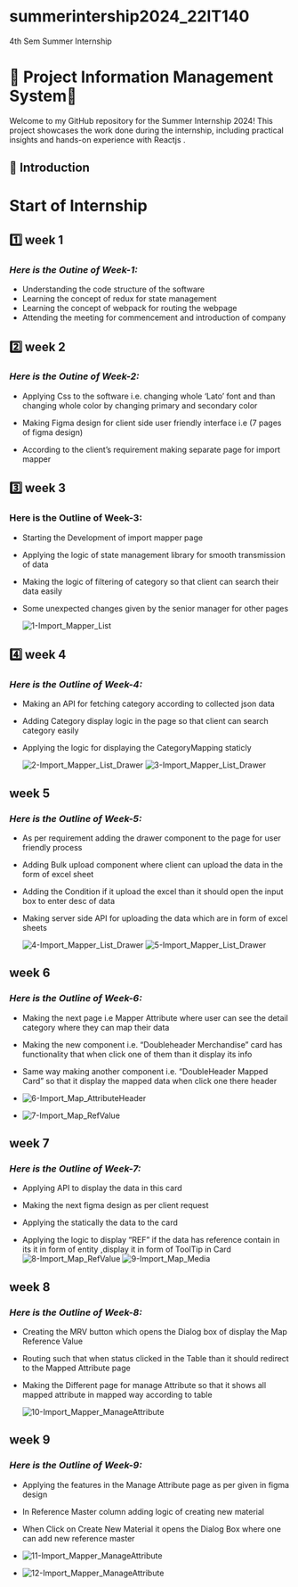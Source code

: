 
# summerintership2024_22IT140

 4th Sem Summer Internship 
# 🌟 Project Information Management System🌟

Welcome to my GitHub repository for the  Summer Internship 2024! This project showcases the work done during the internship, including practical insights and hands-on experience with Reactjs . 

## 🚀 Introduction

# Start of Internship

## 1️⃣ week 1

### *Here is the Outine of Week-1:*

 - Understanding the code structure of the software
 - Learning the concept of redux for state management
 - Learning the concept of webpack for routing the webpage
 - Attending the meeting for commencement and introduction of  company

## 2️⃣ week 2



### *Here is the Outine of Week-2:*

 - Applying Css to the software i.e. changing whole ‘Lato’ font and than
   changing whole color by changing primary and secondary color

 

 - Making Figma design for client side user friendly interface i.e (7
   pages of  figma design)
 - According to the client’s requirement making separate page for import mapper

## 3️⃣ week 3

### Here is the Outline of Week-3:

 - Starting the Development of import mapper page
 - Applying the logic of state management library for smooth
   transmission of data
 - Making the logic of filtering of category so that client can search
   their data easily
 - Some unexpected changes given by the senior manager for other pages

   ![1-Import_Mapper_List](https://github.com/user-attachments/assets/f0e37166-60fc-4259-8348-2c550dec8733)


## 4️⃣ week 4

### *Here is the Outline of Week-4:*
 

 - Making an API for fetching category according to collected json data

 
 

 - Adding Category display logic in the page so that client can search
   category easily

 

 - Applying the logic for displaying the CategoryMapping staticly

   ![2-Import_Mapper_List_Drawer](https://github.com/user-attachments/assets/c9d0c8be-9c87-4697-9dbe-9ea1a02c45a2)
   ![3-Import_Mapper_List_Drawer](https://github.com/user-attachments/assets/fe7fa84a-33a4-4222-8ac1-6ca733110711)



##  week 5

### *Here is the Outline of Week-5:*

 - As per requirement adding the drawer component to the page for user  friendly process

 - Adding Bulk upload component where client can upload the data in the form of excel sheet
 - Adding the Condition if it upload the excel than it should open the    input box to enter desc of data
 - Making server side API for uploading the data which are in form of
   excel sheets

   ![4-Import_Mapper_List_Drawer](https://github.com/user-attachments/assets/7db91c3b-26e9-4389-b44d-803a10cc5707)
   ![5-Import_Mapper_List_Drawer](https://github.com/user-attachments/assets/60dc4645-0068-43f5-8e34-0e9f085db010)



##  week 6

### *Here is the Outline of Week-6:*

 - Making the next page i.e Mapper Attribute where user can see the
   detail category where they can map their data 
 
 - Making the new component i.e. “Doubleheader Merchandise” card has 
   functionality that when click one of them than it display its info
 - Same way making another component i.e. “DoubleHeader Mapped Card” so  that it display the mapped data when click one there header

 - ![6-Import_Map_AttributeHeader](https://github.com/user-attachments/assets/86aceb10-5e29-421c-9135-5e418ed2272e)
 - ![7-Import_Map_RefValue](https://github.com/user-attachments/assets/2372e248-fc6e-4d34-9f94-7c0583326e7b)



##  week 7

### *Here is the Outline of Week-7:*

 - Applying API to display the data in this card

 

 - Making the next figma design as per client request
 - Applying the statically the data to the card
 - Applying the logic to display “REF” if the data has reference contain  in its it in form of entity ,display it in form of ToolTip in Card
![8-Import_Map_RefValue](https://github.com/user-attachments/assets/5848bbef-41b0-489d-a27c-a778c1509823)
![9-Import_Map_Media](https://github.com/user-attachments/assets/6288dd70-a167-48da-9239-386a450a5506)


##  week 8

### *Here is the Outline of Week-8:*

 - Creating the MRV button which opens the Dialog box of display the Map   Reference Value

 
 

 - Routing such that when status clicked in the Table than it should
   redirect to the Mapped Attribute page

 

 - Making the Different page for manage Attribute so that it shows all
   mapped attribute in mapped way according to table

   ![10-Import_Mapper_ManageAttribute](https://github.com/user-attachments/assets/22ee2a56-b456-4057-aabf-1d3bedc890c4)


##  week 9

### *Here is the Outline of Week-9:*

 - Applying the features in the Manage Attribute page as per given in
   figma design 
 - In Reference Master column adding logic of creating new material
 - When Click on Create New Material it opens the Dialog Box where one  can add new reference master

 - ![11-Import_Mapper_ManageAttribute](https://github.com/user-attachments/assets/6c6c6c7b-a242-41f5-b5bb-fb6f207eec52)
 - ![12-Import_Mapper_ManageAttribute](https://github.com/user-attachments/assets/2be607a6-6d4a-45ae-a71f-1c9d917405cc)


